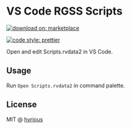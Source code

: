 # VS Code RGSS Scripts

[![download on: marketplace](https://img.shields.io/visual-studio-marketplace/v/hyrious.vscode-rgss-scripts?style=flat-square&label=version)](https://marketplace.visualstudio.com/items?itemName=hyrious.vscode-rgss-scripts)

[![code style: prettier](https://img.shields.io/badge/code_style-prettier-ff69b4.svg?style=flat-square)](https://github.com/prettier/prettier)

Open and edit Scripts.rvdata2 in VS Code.

## Usage

Run `Open Scripts.rvdata2` in command palette.

## License

MIT @ [hyrious](https://github.com/hyrious)
